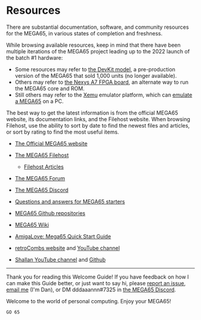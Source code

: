 # Resources

There are substantial documentation, software, and community resources for the MEGA65, in various states of completion and freshness.

While browsing available resources, keep in mind that there have been multiple iterations of the MEGA65 project leading up to the 2022 launch of the batch #1 hardware:

-   Some resources may refer to [the DevKit model](https://c65gs.blogspot.com/2020/06/pre-ordering-for-mega65-developers-kits.html), a pre-production version of the MEGA65 that sold 1,000 units (no longer available).
-   Others may refer to [the Nexys A7 FPGA board](https://www.stevencombs.com/mega65-nexys4-livestream), an alternate way to run the MEGA65 core and ROM.
-   Still others may refer to the [Xemu](https://github.lgb.hu/xemu/) emulator platform, which can [emulate a MEGA65](https://github.com/lgblgblgb/xemu/wiki/MEGA65-help) on a PC.

The best way to get the latest information is from the official MEGA65 website, its documentation links, and the Filehost website. When browsing Filehost, use the ability to sort by date to find the newest files and articles, or sort by rating to find the most useful items.

-   [The Official MEGA65 website](https://mega65.org/)
-   [The MEGA65 Filehost](https://files.mega65.org/html/main.php)
    -   [Filehost Articles](https://files.mega65.org/html/main.php?ar=3c388c8c-bc3f-461b-84bb-e12dfd479ae2)
-   [The MEGA65 Forum](https://www.forum64.de/)
-   [The MEGA65 Discord](https://discord.gg/5DNvESf)
-   [Questions and answers for MEGA65 starters](https://files.mega65.org?ar=1a47ec2c-1b56-4bd9-8d89-5b12ab8b72ae)
-   [MEGA65 Github repositories](https://github.com/mega65)
-   [MEGA65 Wiki](https://mega65.atlassian.net/wiki/spaces/MEGA65/overview?homepageId=262231)

-   [AmigaLove: Mega65 Quick Start Guide](https://www.amigalove.com/viewtopic.php?f=13&p=14805)
-   [retroCombs website](https://www.stevencombs.com/) and [YouTube channel](https://www.youtube.com/playlist?list=PLRVBh2hjFTomsrJnQdqFmoZUdT6qHocpo)
-   [Shallan YouTube channel](https://www.youtube.com/c/Shallan64?app=desktop) and [Github](https://github.com/smnjameson?tab=repositories)

---

Thank you for reading this Welcome Guide! If you have feedback on how I can make this Guide better, or just want to say hi, please [report an issue](https://github.com/dansanderson/mega65-welcome-guide/issues), [email me](mailto:contact@dansanderson.com) (I'm Dan), or DM dddaaannn#7325 in [the MEGA65 Discord](https://discord.gg/5DNvESf).

Welcome to the world of personal computing. Enjoy your MEGA65!

```
GO 65
```
